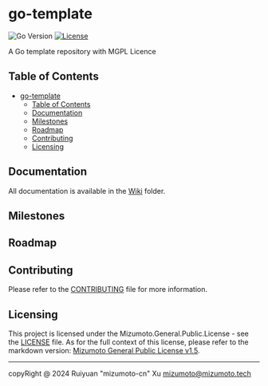 # go-template

![Go Version](https://img.shields.io/badge/Go-1.22.4-yellow.svg)
[![License](https://img.shields.io/badge/License-MGPL%20v1.5-green.svg)](/Licensing/Mizumoto.General.Public.License.v1.5.md)

A Go template repository with MGPL Licence

## Table of Contents

- [go-template](#go-template)
  - [Table of Contents](#table-of-contents)
  - [Documentation](#documentation)
  - [Milestones](#milestones)
  - [Roadmap](#roadmap)
  - [Contributing](#contributing)
  - [Licensing](#licensing)

## Documentation

All documentation is available in the [Wiki](./Wiki/) folder.

## Milestones

## Roadmap

## Contributing

Please refer to the [CONTRIBUTING](./CONTRIBUTING.md) file for more information.

## Licensing

This project is licensed under the Mizumoto.General.Public.License - see the [LICENSE](./LICENSE) file.
As for the full context of this license, please refer to the markdown version: [Mizumoto General Public License v1.5](./licensing/Mizumoto.General.Public.License.v1.5.md).

---

copyRight @ 2024 Ruiyuan "mizumoto-cn" Xu <mizumoto@mizumoto.tech>